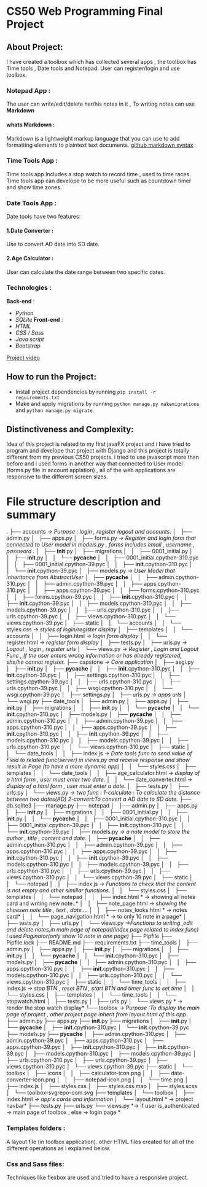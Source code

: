  # CS50 Web Programming Final Project
 
## About Project:
I have created a toolbox which has collected several apps , the toolbox has Time tools , Date tools and Notepad.
User can register/login and use toolbox. 
### Notepad App :
The user can write/edit/delete her/his notes in it , To writing notes can use **Markdown**
#### whats Markdown : 
Markdown is a lightweight markup language that you can use to add formatting elements to plaintext text documents. 
[github markdown syntax](https://docs.github.com/en/get-started/writing-on-github/getting-started-with-writing-and-formatting-on-github/basic-writing-and-formatting-syntax)
### Time Tools App :
Time tools app Includes a stop watch to record time , used to time races.
Time tools app can develope to be more useful such as countdown timer and show time zones.
### Date Tools App :
Date tools have two features:
#### 1.Date Converter :
Use to convert AD date into SD date.
#### 2.Age Calculator :
User can calculate the date range between two specific dates.

### Technologies :
**Back-end** : 
- *Python*
- *SQLite*
**Front-end** :
- *HTML*
- *CSS / Sass*
- *Java script*
- *Bootstrap*

[Project video](https://youtu.be/09GLhTwTgoI)

## How to run the Project:
- Install project dependencies by running `pip install -r requirements.txt`
- Make and apply migrations by running `python manage.py makemigrations` and `python manage.py migrate`.


## Distinctiveness and Complexity:
Idea of this project is related to my first javaFX project and i have tried to program and develope that project with Django and this project is totally different from my previous CS50 projects.
i tried to use javascript more than before and i used forms in another way that connected to User model (forms.py file in account applation) , all of the web applications are responsive to the different screen sizes.

# File structure description and summary 

.
├── accounts *-> Purpose : login , register logout and accounts.*
│   ├── admin.py
│   ├── apps.py
│   ├── forms.py *-> Register and login form that connected to User model in models.py , forms includes email , username , password .*
│   ├── __init__.py
│   ├── migrations
│   │   ├── 0001_initial.py
│   │   ├── __init__.py
│   │   └── __pycache__
│   │       ├── 0001_initial.cpython-310.pyc
│   │       ├── 0001_initial.cpython-39.pyc
│   │       ├── __init__.cpython-310.pyc
│   │       └── __init__.cpython-39.pyc
│   ├── models.py *-> User Model that inheritance from AbstractUser*
│   ├── __pycache__
│   │   ├── admin.cpython-310.pyc
│   │   ├── admin.cpython-39.pyc
│   │   ├── apps.cpython-310.pyc
│   │   ├── apps.cpython-39.pyc
│   │   ├── forms.cpython-310.pyc
│   │   ├── forms.cpython-39.pyc
│   │   ├── __init__.cpython-310.pyc
│   │   ├── __init__.cpython-39.pyc
│   │   ├── models.cpython-310.pyc
│   │   ├── models.cpython-39.pyc
│   │   ├── urls.cpython-310.pyc
│   │   ├── urls.cpython-39.pyc
│   │   ├── views.cpython-310.pyc
│   │   └── views.cpython-39.pyc
│   ├── static
│   │   └── accounts
│   │       └── styles.css *-> styles of login/register display*
│   ├── templates
│   │   └── accounts
│   │       ├── login.html *-> login form display*
│   │       └── register.html *-> register form display*
│   ├── tests.py
│   ├── urls.py *-> Logout , login , register urls*
│   └── views.py *-> Register , Login and Logout Func , If the user enters wrong information or has already registered, she/he cannot register.*
├── capstone *-> Core application*
│   ├── asgi.py
│   ├── __init__.py
│   ├── __pycache__
│   │   ├── __init__.cpython-310.pyc
│   │   ├── __init__.cpython-39.pyc
│   │   ├── settings.cpython-310.pyc
│   │   ├── settings.cpython-39.pyc
│   │   ├── urls.cpython-310.pyc
│   │   ├── urls.cpython-39.pyc
│   │   ├── wsgi.cpython-310.pyc
│   │   └── wsgi.cpython-39.pyc
│   ├── settings.py 
│   ├── urls.py *-> apps urls*
│   └── wsgi.py
├── date_tools
│   ├── admin.py
│   ├── apps.py
│   ├── __init__.py
│   ├── migrations
│   │   ├── __init__.py
│   │   └── __pycache__
│   │       └── __init__.cpython-310.pyc
│   ├── models.py
│   ├── __pycache__
│   │   ├── admin.cpython-310.pyc
│   │   ├── admin.cpython-39.pyc
│   │   ├── apps.cpython-310.pyc
│   │   ├── apps.cpython-39.pyc
│   │   ├── __init__.cpython-310.pyc
│   │   ├── __init__.cpython-39.pyc
│   │   ├── models.cpython-310.pyc
│   │   ├── models.cpython-39.pyc
│   │   ├── urls.cpython-310.pyc
│   │   └── views.cpython-310.pyc
│   ├── static
│   │   └── date_tools
│   │       ├── index.js *-> Date tools func to send value of Field to related func(server) in views.py and receive response and show result in Page (to have a more dynamic app)*
│   │       └── styles.css 
│   ├── templates
│   │   └── date_tools
│   │       ├── age_calculator.html *-> display of a html form , user must enter two date.*
│   │       └── date_converter.html *-> display of a html form , user must enter a date.*
│   ├── tests.py
│   ├── urls.py
│   └── views.py *-> two func : 1-calculate : To calculate the distance between two dates(AD) 2-convert:To convert a  AD date to SD date.*
├── db.sqlite3
├── manage.py
├── notepad
│   ├── admin.py
│   ├── apps.py
│   ├── __init__.py
│   ├── migrations
│   │   ├── 0001_initial.py
│   │   ├── __init__.py
│   │   └── __pycache__
│   │       ├── 0001_initial.cpython-310.pyc
│   │       ├── 0001_initial.cpython-39.pyc
│   │       ├── __init__.cpython-310.pyc
│   │       └── __init__.cpython-39.pyc
│   ├── models.py *-> a note model to store the author , title , content and date.*
│   ├── __pycache__
│   │   ├── admin.cpython-310.pyc
│   │   ├── admin.cpython-39.pyc
│   │   ├── apps.cpython-310.pyc
│   │   ├── apps.cpython-39.pyc
│   │   ├── __init__.cpython-310.pyc
│   │   ├── __init__.cpython-39.pyc
│   │   ├── models.cpython-310.pyc
│   │   ├── models.cpython-39.pyc
│   │   ├── urls.cpython-310.pyc
│   │   ├── urls.cpython-39.pyc
│   │   ├── views.cpython-310.pyc
│   │   └── views.cpython-39.pyc
│   ├── static
│   │   └── notepad
│   │       ├── index.js *-> Functions to check that the content is not empty and other simillar functions.*
│   │       └── styles.css
│   ├── templates
│   │   └── notepad
│   │       ├── index.html * -> showing all notes card and writing new note..*
│   │       ├── note_page.html *-> showing the choesen note title , text , date ...*
│   │       ├── notes_looks.html * -> notes card*
│   │       └── page_navigation.html * -> to only 10 note in a page*
│   ├── tests.py
│   ├── urls.py
│   └── views.py *->Functions to writing ,edit and delete notes,in main page of notepad(index page related to index func) i used Paginator(only show 10 note in one page)*
├── Pipfile
├── Pipfile.lock
├── README.md
├── requirements.txt
├── time_tools
│   ├── admin.py
│   ├── apps.py
│   ├── __init__.py
│   ├── migrations
│   │   ├── __init__.py
│   │   └── __pycache__
│   │       └── __init__.cpython-310.pyc
│   ├── models.py
│   ├── __pycache__
│   │   ├── admin.cpython-310.pyc
│   │   ├── apps.cpython-310.pyc
│   │   ├── __init__.cpython-310.pyc
│   │   ├── models.cpython-310.pyc
│   │   ├── urls.cpython-310.pyc
│   │   └── views.cpython-310.pyc
│   ├── static
│   │   └── time_tools
│   │       ├── index.js *-> stop BTN , reset BTN , start BTN and timer func to set time*
│   │       └── styles.css
│   ├── templates
│   │   └── time_tools
│   │       └── stopwatch.html
│   ├── tests.py
│   ├── urls.py
│   └── views.py * -> render the stop watch display*
└── toolbox *-> Purpose :To display the main page of project , other project page inherit from layout.html of this app.*
    ├── admin.py
    ├── apps.py
    ├── __init__.py
    ├── migrations
    │   ├── __init__.py
    │   └── __pycache__
    │       ├── __init__.cpython-310.pyc
    │       └── __init__.cpython-39.pyc
    ├── models.py
    ├── __pycache__
    │   ├── admin.cpython-310.pyc
    │   ├── admin.cpython-39.pyc
    │   ├── apps.cpython-310.pyc
    │   ├── apps.cpython-39.pyc
    │   ├── __init__.cpython-310.pyc
    │   ├── __init__.cpython-39.pyc
    │   ├── models.cpython-310.pyc
    │   ├── models.cpython-39.pyc
    │   ├── urls.cpython-310.pyc
    │   ├── urls.cpython-39.pyc
    │   ├── views.cpython-310.pyc
    │   └── views.cpython-39.pyc
    ├── static
    │   └── toolbox
    │       ├── icons
    │       │   ├── calculator-icon.png
    │       │   ├── date-converter-icon.png
    │       │   ├── notepad-icon.png
    │       │   └── time.png
    │       ├── index.js
    │       ├── styles.css
    │       ├── styles.css.map
    │       ├── styles.scss
    │       └── toolbox-svgrepo-com.svg
    ├── templates
    │   └── toolbox
    │       ├── index.html *-> app's cards and information*
    │       └── layout.html * -> project navbar*
    ├── tests.py
    ├── urls.py
    └── views.py *-> if user is_authenticated -> main page of toolbox , else -> login page *
   

### Templates folders :
A layout file (in toolbox application). other HTML files created for all of the different operations as i explained below. 
    
### Css and Sass files: 
Techniques like flexbox are used and tried to have a responsive project.
